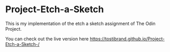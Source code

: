 # Project-Etch-a-Sketch

This is my implementation of the etch a sketch assignment of The Odin Project.

You can check out the live version here https://tostibrand.github.io/Project-Etch-a-Sketch-/
